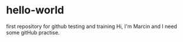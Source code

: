 # hello-world
first repository for github testing and training 
Hi, I'm Marcin and I need some gitHub practise.  
